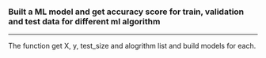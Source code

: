 ### Built a ML model and get accuracy score for train, validation and test data for different ml algorithm
<hr>
The function get X, y, test_size and alogrithm list and build models for each.
